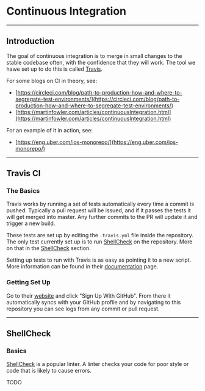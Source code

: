 # Continuous Integration

---

## Introduction

The goal of continuous integration is to merge in small changes to the stable codebase often, with the confidence that they will work. The tool we hawe set up to do this is called [Travis](https://travis-ci.org/). 

For some blogs on CI in theory, see:
* [https://circleci.com/blog/path-to-production-how-and-where-to-segregate-test-environments/](https://circleci.com/blog/path-to-production-how-and-where-to-segregate-test-environments/)
* [https://martinfowler.com/articles/continuousIntegration.html](https://martinfowler.com/articles/continuousIntegration.html)

For an example of it in action, see:
* [https://eng.uber.com/ios-monorepo/](https://eng.uber.com/ios-monorepo/)

---

## Travis CI 

### The Basics
Travis works by running a set of tests automatically every time a commit is pushed. Typically a pull request will be issued, and if it passes the tests it will get merged into master. Any further commits to the PR will update it and trigger a new build.

These tests are set up by editing the `.travis.yml` file inside the repository. The only test currently set up is to run [ShellCheck](https://www.shellcheck.net/) on the repository. More on that in the [ShellCheck](#shellcheck) section.

Setting up tests to run with Travis is as easy as pointing it to a new script. More information can be found in their [documentation](https://docs.travis-ci.com/) page.

### Getting Set Up

Go to their [website](https://travis-ci.org/) and click "Sign Up With GitHub". From there it automatically syncs with your GitHub profile and by navigating to this repository you can see logs from any commit or pull request.

---

## ShellCheck

### Basics
[ShellCheck](https://www.shellcheck.net/) is a popular linter. A linter checks your code for poor style or code that is likely to cause errors.

TODO
